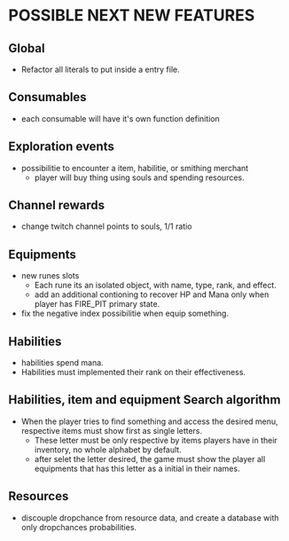 # POSSIBLE NEXT NEW FEATURES

## Global
+ Refactor all literals to put inside a entry file.

## Consumables
+ each consumable will have it's own function definition

## Exploration events
+ possibilitie to encounter a item, habilitie, or smithing merchant
    - player will buy thing using souls and spending resources.


## Channel rewards
+ change twitch channel points to souls, 1/1 ratio

## Equipments
+ new runes slots
    - Each rune its an isolated object, with name, type, rank, and effect.
    - add an additional contioning to recover HP and Mana only when player has FIRE_PIT primary state.
+ fix the negative index possibilitie when equip something.

## Habilities
+ habilities spend mana.
+ Habilities must implemented their rank on their effectiveness.

## Habilities, item and equipment Search algorithm
+ When the player tries to find something and access the desired menu, respective items must show first as single letters.
    - These letter must be only respective by items players have in their inventory, no whole alphabet by default.
    - after selet the letter desired, the game must show the player all equipments that has this letter as a initial in their names.

## Resources
+ discouple dropchance from resource data, and create a database with only dropchances probabilities.